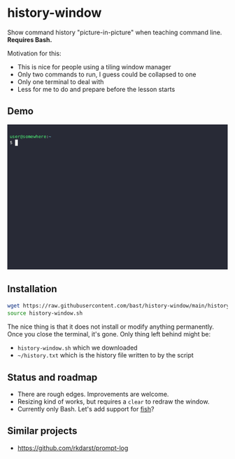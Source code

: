 # history-window

Show command history "picture-in-picture" when teaching command line.
**Requires Bash.**

Motivation for this:
- This is nice for people using a tiling window manager
- Only two commands to run, I guess could be collapsed to one
- Only one terminal to deal with
- Less for me to do and prepare before the lesson starts


## Demo

![demo](demo.gif)


## Installation

```bash
wget https://raw.githubusercontent.com/bast/history-window/main/history-window.sh
source history-window.sh
```

The nice thing is that it does not install or modify anything permanently. Once
you close the terminal, it's gone.
Only thing left behind might be:
- `history-window.sh` which we downloaded
- `~/history.txt` which is the history file written to by the script


## Status and roadmap

- There are rough edges. Improvements are welcome.
- Resizing kind of works, but requires a `clear` to redraw the window.
- Currently only Bash. Let's add support for [fish](https://fishshell.com/)?


## Similar projects

- https://github.com/rkdarst/prompt-log
